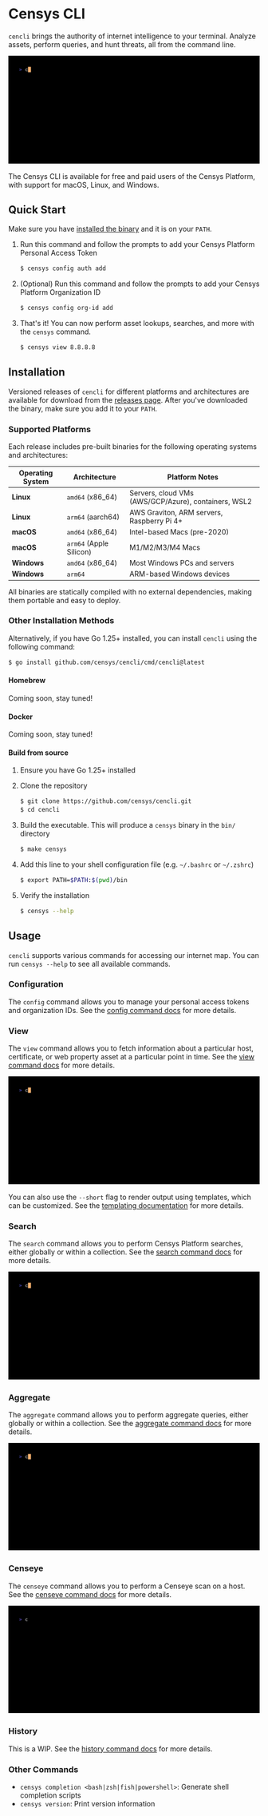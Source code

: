 # Censys CLI

`cencli` brings the authority of internet intelligence to your terminal. Analyze assets, perform queries, and hunt threats, all from the command line.

![cencli](examples/cencli.gif)

The Censys CLI is available for free and paid users of the Censys Platform, with support for macOS, Linux, and Windows.

## Quick Start

Make sure you have [installed the binary](#installation) and it is on your `PATH`.

1. Run this command and follow the prompts to add your Censys Platform Personal Access Token

    ```bash
    $ censys config auth add
    ```

2. (Optional) Run this command and follow the prompts to add your Censys Platform Organization ID

    ```bash
    $ censys config org-id add
    ```

3. That's it! You can now perform asset lookups, searches, and more with the `censys` command.

    ```bash
    $ censys view 8.8.8.8
    ```

## Installation

Versioned releases of `cencli` for different platforms and architectures are available for download from the [releases page](https://github.com/censys/cencli/releases). After you've downloaded the binary, make sure you add it to your `PATH`.

### Supported Platforms

Each release includes pre-built binaries for the following operating systems and architectures:

| Operating System | Architecture | Platform Notes |
|------------------|--------------|----------------|
| **Linux** | `amd64` (x86_64) | Servers, cloud VMs (AWS/GCP/Azure), containers, WSL2 |
| **Linux** | `arm64` (aarch64) | AWS Graviton, ARM servers, Raspberry Pi 4+ |
| **macOS** | `amd64` (x86_64) | Intel-based Macs (pre-2020) |
| **macOS** | `arm64` (Apple Silicon) | M1/M2/M3/M4 Macs |
| **Windows** | `amd64` (x86_64) | Most Windows PCs and servers |
| **Windows** | `arm64` | ARM-based Windows devices |

All binaries are statically compiled with no external dependencies, making them portable and easy to deploy.

### Other Installation Methods

Alternatively, if you have Go 1.25+ installed, you can install `cencli` using the following command:

```bash
$ go install github.com/censys/cencli/cmd/cencli@latest
```

#### Homebrew

Coming soon, stay tuned!

#### Docker

Coming soon, stay tuned!

#### Build from source

1. Ensure you have Go 1.25+ installed

2. Clone the repository

    ```bash
    $ git clone https://github.com/censys/cencli.git
    $ cd cencli
    ```

3. Build the executable. This will produce a `censys` binary in the `bin/` directory

    ```bash
    $ make censys
    ```

4. Add this line to your shell configuration file (e.g. `~/.bashrc` or `~/.zshrc`)

    ```bash
    $ export PATH=$PATH:$(pwd)/bin
    ```

5. Verify the installation

    ```bash
    $ censys --help
    ```

## Usage

`cencli` supports various commands for accessing our internet map. You can run `censys --help` to see all available commands.

### Configuration

The `config` command allows you to manage your personal access tokens and organization IDs. See the [config command docs](./docs/commands/config.md) for more details.

### View

The `view` command allows you to fetch information about a particular host, certificate, or web property asset at a particular point in time. See the [view command docs](./docs/commands/view.md) for more details.

![view](examples/view/view.gif)

You can also use the `--short` flag to render output using templates, which can be customized. See the [templating documentation](./docs/commands/view.md#templates) for more details.

### Search

The `search` command allows you to perform Censys Platform searches, either globally or within a collection. See the [search command docs](./docs/commands/search.md) for more details.

![search](examples/search/search.gif)

### Aggregate

The `aggregate` command allows you to perform aggregate queries, either globally or within a collection. See the [aggregate command docs](./docs/commands/aggregate.md) for more details.

![aggregate](examples/aggregate/aggregate.gif)

### Censeye

The `censeye` command allows you to perform a Censeye scan on a host. See the [censeye command docs](./docs/commands/censeye.md) for more details.

![censeye](examples/censeye/censeye-interactive.gif)

### History

This is a WIP. See the [history command docs](./docs/commands/history.md) for more details.

### Other Commands

- `censys completion <bash|zsh|fish|powershell>`: Generate shell completion scripts
- `censys version`: Print version information

